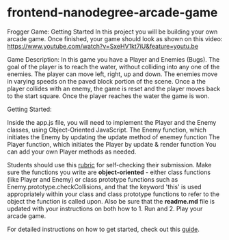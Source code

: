 frontend-nanodegree-arcade-game
===============================
Frogger Game: Getting Started
In this project you will be building your own arcade game. Once finished, your game should look as shown on this video:
        https://www.youtube.com/watch?v=SxeHV1kt7iU&feature=youtu.be

Game Description:
In this game you have a Player and Enemies (Bugs). 
The goal of the player is to reach the water, without colliding into any one of the enemies. 
The player can move left, right, up and down. 
The enemies move in varying speeds on the paved block portion of the scene. 
Once a the player collides with an enemy, the game is reset and the player moves back to the start square. 
Once the player reaches the water the game is won.

Getting Started:

Inside the app.js file, you will need to implement the Player and the Enemy classes, using Object-Oriented JavaScript. 
The Enemy function, which initiates the Enemy by updating the update method of enemey function
The Player function, which initiates the Player by update & render function
You can add your own Player methods as needed.


Students should use this [rubric](https://review.udacity.com/#!/projects/2696458597/rubric) for self-checking their submission. Make sure the functions you write are **object-oriented** - either class functions (like Player and Enemy) or class prototype functions such as Enemy.prototype.checkCollisions, and that the keyword 'this' is used appropriately within your class and class prototype functions to refer to the object the function is called upon. Also be sure that the **readme.md** file is updated with your instructions on both how to 1. Run and 2. Play your arcade game.

For detailed instructions on how to get started, check out this [guide](https://docs.google.com/document/d/1v01aScPjSWCCWQLIpFqvg3-vXLH2e8_SZQKC8jNO0Dc/pub?embedded=true).
